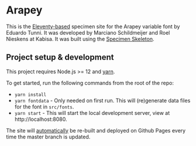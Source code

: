 # Arapey

This is the [Eleventy-based](https://www.11ty.dev/) specimen site for the Arapey variable font by Eduardo Tunni. It was developed by Marciano Schildmeijer and Roel Nieskens at Kabisa. It was built using the [Specimen Skeleton](https://github.com/kabisa/specimen-skeleton).

## Project setup & development

This project requires Node.js >= 12 and [yarn](https://yarnpkg.com/).

To get started, run the following commands from the root of the repo:

- `yarn install`
- `yarn fontdata` - Only needed on first run. This will (re)generate data files for the font in `src/fonts`.
- `yarn start` - This will start the local development server, view at http://localhost:8080.

The site will [automatically](./.github/workflows/ci.yml) be re-built and deployed on Github Pages every time the master branch is updated.